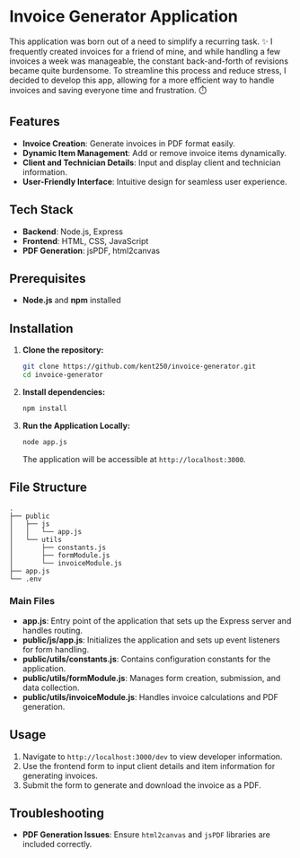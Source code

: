 # Invoice Generator Application

This application was born out of a need to simplify a recurring task. ✨ I frequently created invoices for a friend of mine, and while handling a few invoices a week was manageable, the constant back-and-forth of revisions became quite burdensome. To streamline this process and reduce stress, I decided to develop this app, allowing for a more efficient way to handle invoices and saving everyone time and frustration. ⏱️

## Features

- **Invoice Creation**: Generate invoices in PDF format easily.
- **Dynamic Item Management**: Add or remove invoice items dynamically.
- **Client and Technician Details**: Input and display client and technician information.
- **User-Friendly Interface**: Intuitive design for seamless user experience.

## Tech Stack

- **Backend**: Node.js, Express
- **Frontend**: HTML, CSS, JavaScript
- **PDF Generation**: jsPDF, html2canvas

## Prerequisites

- **Node.js** and **npm** installed

## Installation

1. **Clone the repository:**

   ```bash
   git clone https://github.com/kent250/invoice-generator.git
   cd invoice-generator
   ```

2. **Install dependencies:**

   ```bash
   npm install
   ```

3. **Run the Application Locally:**

   ```bash
   node app.js
   ```

   The application will be accessible at `http://localhost:3000`.

## File Structure

```
.
├── public
│   ├── js
│   │   └── app.js
│   └── utils
│       ├── constants.js
│       ├── formModule.js
│       └── invoiceModule.js
├── app.js
└── .env
```

### Main Files

- **app.js**: Entry point of the application that sets up the Express server and handles routing.
- **public/js/app.js**: Initializes the application and sets up event listeners for form handling.
- **public/utils/constants.js**: Contains configuration constants for the application.
- **public/utils/formModule.js**: Manages form creation, submission, and data collection.
- **public/utils/invoiceModule.js**: Handles invoice calculations and PDF generation.

## Usage

1. Navigate to `http://localhost:3000/dev` to view developer information.
2. Use the frontend form to input client details and item information for generating invoices.
3. Submit the form to generate and download the invoice as a PDF.

## Troubleshooting

- **PDF Generation Issues**: Ensure `html2canvas` and `jsPDF` libraries are included correctly.
